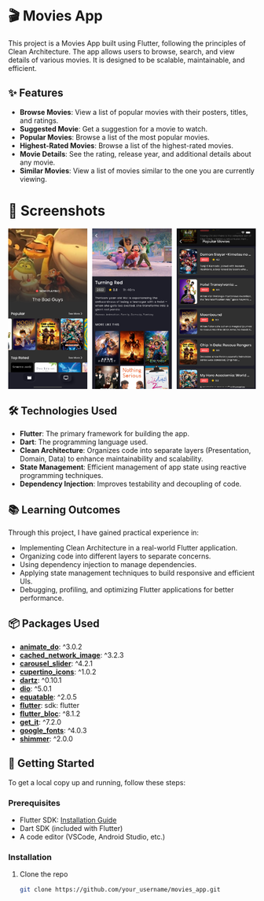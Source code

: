 # 🎬 Movies App

This project is a Movies App built using Flutter, following the principles of Clean Architecture. The app allows users to browse, search, and view details of various movies. It is designed to be scalable, maintainable, and efficient.

## ✨ Features

- **Browse Movies**: View a list of popular movies with their posters, titles, and ratings.
- **Suggested Movie**: Get a suggestion for a movie to watch.
- **Popular Movies**: Browse a list of the most popular movies.
- **Highest-Rated Movies**: Browse a list of the highest-rated movies.
- **Movie Details**: See the rating, release year, and additional details about any movie.
- **Similar Movies**: View a list of movies similar to the one you are currently viewing.

# 📸 Screenshots

<div style="display: flex; gap: 10; justify-content: space-between;">

  <img src="assets/screenshots/home_screen.png" alt="Home Screen" style="width: 32%; max-width: 400px;">

  <img src="assets/screenshots/movie_details_screen.png" alt="Movie Details" style="width: 32%; max-width: 400px;">

  <img src="assets/screenshots/popular_movies.png" alt="Popular Movies" style="width: 32%; max-width: 400px;">

</div>

## 🛠️ Technologies Used

- **Flutter**: The primary framework for building the app.
- **Dart**: The programming language used.
- **Clean Architecture**: Organizes code into separate layers (Presentation, Domain, Data) to enhance maintainability and scalability.
- **State Management**: Efficient management of app state using reactive programming techniques.
- **Dependency Injection**: Improves testability and decoupling of code.

## 📚 Learning Outcomes

Through this project, I have gained practical experience in:

- Implementing Clean Architecture in a real-world Flutter application.
- Organizing code into different layers to separate concerns.
- Using dependency injection to manage dependencies.
- Applying state management techniques to build responsive and efficient UIs.
- Debugging, profiling, and optimizing Flutter applications for better performance.

## 📦 Packages Used

- **[animate_do](https://pub.dev/packages/animate_do)**: ^3.0.2
- **[cached_network_image](https://pub.dev/packages/cached_network_image)**: ^3.2.3
- **[carousel_slider](https://pub.dev/packages/carousel_slider)**: ^4.2.1
- **[cupertino_icons](https://pub.dev/packages/cupertino_icons)**: ^1.0.2
- **[dartz](https://pub.dev/packages/dartz)**: ^0.10.1
- **[dio](https://pub.dev/packages/dio)**: ^5.0.1
- **[equatable](https://pub.dev/packages/equatable)**: ^2.0.5
- **[flutter](https://flutter.dev)**: sdk: flutter
- **[flutter_bloc](https://pub.dev/packages/flutter_bloc)**: ^8.1.2
- **[get_it](https://pub.dev/packages/get_it)**: ^7.2.0
- **[google_fonts](https://pub.dev/packages/google_fonts)**: ^4.0.3
- **[shimmer](https://pub.dev/packages/shimmer)**: ^2.0.0

## 🚀 Getting Started

To get a local copy up and running, follow these steps:

### Prerequisites

- Flutter SDK: [Installation Guide](https://flutter.dev/docs/get-started/install)
- Dart SDK (included with Flutter)
- A code editor (VSCode, Android Studio, etc.)

### Installation

1. Clone the repo
   ```sh
   git clone https://github.com/your_username/movies_app.git
